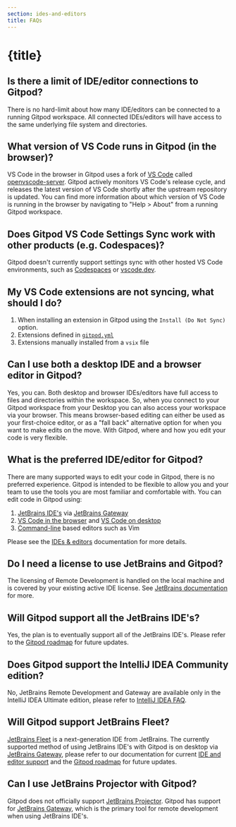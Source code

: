 ```yaml
---
section: ides-and-editors
title: FAQs
---
```


<script context="module">
  export const prerender = true;
</script>

# {title}

## Is there a limit of IDE/editor connections to Gitpod?

There is no hard-limit about how many IDE/editors can be connected to a running Gitpod workspace. All connected IDEs/editors will have access to the same underlying file system and directories.

## What version of VS Code runs in Gitpod (in the browser)?

VS Code in the browser in Gitpod uses a fork of [VS Code](https://github.com/microsoft/vscode) called [openvscode-server](https://github.com/gitpod-io/openvscode-server). Gitpod actively monitors VS Code's release cycle, and releases the latest version of VS Code shortly after the upstream repository is updated. You can find more information about which version of VS Code is running in the browser by navigating to "Help > About" from a running Gitpod workspace.

## Does Gitpod VS Code Settings Sync work with other products (e.g. Codespaces)?

Gitpod doesn't currently support settings sync with other hosted VS Code environments, such as [Codespaces](https://github.com/features/codespaces) or [vscode.dev](https://vscode.dev/).

## My VS Code extensions are not syncing, what should I do?

1. When installing an extension in Gitpod using the `Install (Do Not Sync)` option.
2. Extensions defined in [`gitpod.yml`](https://www.gitpod.io/docs/config-gitpod-file/)
3. Extensions manually installed from a `vsix` file

## Can I use both a desktop IDE and a browser editor in Gitpod?

Yes, you can. Both desktop and browser IDEs/editors have full access to files and directories within the workspace. So, when you connect to your Gitpod workspace from your Desktop you can also access your workspace via your browser. This means browser-based editing can either be used as your first-choice editor, or as a "fall back" alternative option for when you want to make edits on the move. With Gitpod, where and how you edit your code is very flexible.

## What is the preferred IDE/editor for Gitpod?

There are many supported ways to edit your code in Gitpod, there is no preferred experience. Gitpod is intended to be flexible to allow you and your team to use the tools you are most familiar and comfortable with. You can edit code in Gitpod using:

1. [JetBrains IDE's](/docs/references/ides-and-editors) via [JetBrains Gateway](/docs/integrations/jetbrains-gateway)
2. [VS Code in the browser](/docs/references/ides-and-editors/vscode-browser) and [VS Code on desktop](/docs/references/ides-and-editors/vscode)
3. [Command-line](/docs/references/ides-and-editors/command-line) based editors such as Vim

Please see the [IDEs & editors](/docs/references/ides-and-editors) documentation for more details.

## Do I need a license to use JetBrains and Gitpod?

The licensing of Remote Development is handled on the local machine and is covered by your existing active IDE license. See [JetBrains documentation](https://www.jetbrains.com/help/idea/remote-development-starting-page.html#licensing) for more.

## Will Gitpod support all the JetBrains IDE's?

Yes, the plan is to eventually support all of the JetBrains IDE's. Please refer to the [Gitpod roadmap](https://www.gitpod.io/roadmap) for future updates.

## Does Gitpod support the IntelliJ IDEA Community edition?

No, JetBrains Remote Development and Gateway are available only in the IntelliJ IDEA Ultimate edition, please refer to [IntelliJ IDEA FAQ](https://www.jetbrains.com/help/idea/faq-about-remote-development.html#community).

## Will Gitpod support JetBrains Fleet?

[JetBrains Fleet](https://www.jetbrains.com/fleet/) is a next-generation IDE from JetBrains. The currently supported method of using JetBrains IDE's with Gitpod is on desktop via [JetBrains Gateway](/docs/integrations/jetbrains-gateway), please refer to our documentation for current [IDE and editor support](/docs/references/ides-and-editors) and the [Gitpod roadmap](https://www.gitpod.io/roadmap) for future updates.

## Can I use JetBrains Projector with Gitpod?

Gitpod does not officially support [JetBrains Projector](https://lp.jetbrains.com/projector/). Gitpod has support for [JetBrains Gateway](/docs/integrations/jetbrains-gateway), which is the primary tool for remote development when using JetBrains IDE's.
